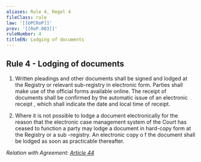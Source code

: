 ```yaml
---
aliases: Rule 4, Regel 4
fileClass: rule
law: '[[UPCRoP]]'
prev: '[[RoP.003]]'
ruleNumber: 4
titleEN: Lodging of documents
---
```


## Rule 4 - Lodging of documents

1. Written pleadings and other documents shall be signed and lodged at the Registry or relevant sub-registry in electronic form. Parties shall make use of the official forms available online. The receipt of documents shall be confirmed by the automatic issue of an electronic receipt , which shall indicate the date and local time of receipt.

2. Where it is not possible to lodge a document electronically for the reason that the electronic case management system of the Court has ceased to function a party may lodge a document in hard-copy form at the Registry or a sub -registry. An electronic copy o f the document shall be lodged as soon as practicable thereafter.

*Relation with Agreement: [Article 44](UPCA.md)*